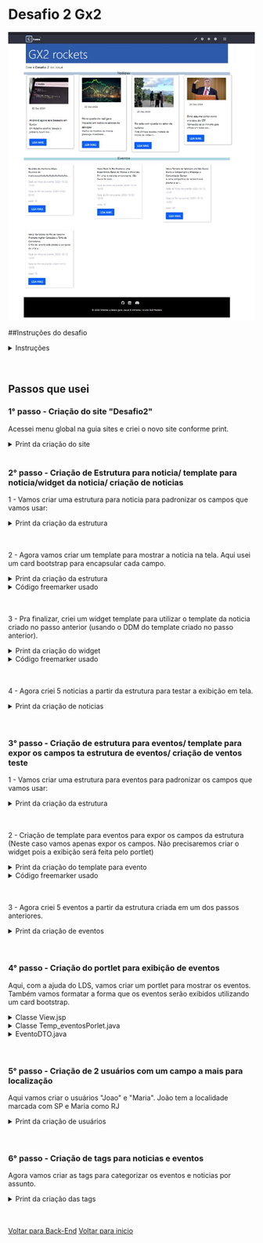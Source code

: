 # Desafio 2 Gx2

<img src="/Conteudo/3 - Trilha Back/Desafio%202/img/home.jpg" alt="" width="700">

##Instruções do desafio

<details>
<summary>Instruções</summary>
2º Desafio Pré-Rocket Talents | Trilha Liferay Back-End 2023

Instruções gerais:
    • O desafio será aberto ao final da Live do dia 11/12/23 e a entrega ficará disponível até o dia 22/12/23, às 23h59. Durante esse período, dúvidas pontuais podem ser tiradas via Discord.
    • O desafio consiste em 1 - realizar os exercícios, registrar no Github e enviar o link para avaliação; 2 - gravar um vídeo da tela do seu computador, com base nas orientações descritas no próximo tópico, salvar o vídeo no seu Drive Pessoal (acesso público) e subir o link no seguinte documento do Google Forms: https://forms.gle/eQrxCe11Lma3XFZi6
    • O vídeo deve abranger todos os tópicos requeridos.
    • O vídeo poderá ser gravado com o auxílio do Google Meet, Zoom ou outro gravador de tela de sua preferência.
    • O vídeo deve conter áudio (narração/explicação), conforme a orientação.
    • O vídeo precisa ser contínuo. Então, se você cortar o vídeo, precisa editar e juntar as partes antes de nos enviar.
    • Importante: O não envio do vídeo ou o envio após o prazo estabelecido (22/12/23, 23h59) acarretará em eliminação automática do programa, sem exceções. 

Instruções do Desafio: 
Envie o link do git contendo os tópicos solicitados e grave um vídeo explicativo para todos os tópicos mencionados abaixo e demonstrando o que foi feito, com duração máxima de 15 minutos. Certifique-se de demonstrar e explicar os conceitos de forma clara e concisa.

A avaliação será baseada na qualidade dos códigos, na clareza da explicação, na precisão das informações e na demonstração prática dos conceitos. Certifique-se de que o áudio e o vídeo estejam de boa qualidade.

Esta avaliação testará seu conhecimento prático do Liferay, qualidade de código e sua capacidade de comunicar eficazmente os conceitos aos outros. Boa sorte!

Tópicos para o Desafio: 
O objetivo desse desafio é compreender e consolidar todo o entendimento que foi passado durante esses 3 meses de conteúdo. 

Cenário:

Um cliente solicitou a criação de um mini portal de notícias e eventos, que deve conter pelo menos 4 páginas, sendo 1 página home e 3 páginas de detalhes e um layout minimamente customizado (sugerido pelo desenvolvedor).

Para a criação deste cenário, os requisitos são:

1- Home

A página home deve conter uma lista das notícias mais recentes, organizadas por cards (com thumb da notícia), e com o máximo de 4 notícias nessa listagem. O texto do card deve ser um breve resumo da notícia, de no máximo 50 caracteres.

Também deve conter uma lista de eventos mais recentes (com thumb do evento), sendo obrigatoriamente este componente um portlet, contendo também a lista de no máximo 4 itens. O texto do card deve ser um breve resumo da notícia, de no máximo 50 caracteres.

Ao clicar em uma notícia ou evento, ele deverá ser linkado com a página de detalhe deste conteúdo.

2- Detalhe da notícia

Nesta página de detalhe, a notícia deverá conter 1 imagem, o detalhe completo da notícia, a data de publicação do conteúdo e a listagem de tags para esta notícia.

3- Detalhe do evento

Nesta página de detalhe, o evento deverá conter a data de início e fim do evento, a listagem de tags deste evento, a descrição do evento e o local desse evento.

4- Usuários

Deverá existir 2 tipos de usuários: 1 usuário que pode ver os eventos da localidade Rio de Janeiro e outro usuário que pode ver somente os eventos da localidade São Paulo. 

Dica: Para este desafio deverá ser criado um campo customizado para o usuário com a sua localidade que será filtrada na exibição dos eventos.

</details>

<br>

<br>

## Passos que usei

### 1° passo - Criação do site "Desafio2" 

Acessei menu global na guia sites e criei o novo site conforme print.

<details>
<summary>Print da criação do site</summary>

<img src="/Conteudo/3 - Trilha Back/Desafio%202/img/01.jpg" alt="" width="700">

</details>

<br>

### 2° passo - Criação de Estrutura para noticia/ template para noticia/widget da noticia/ criação de noticias

1 - Vamos criar uma estrutura para noticia para padronizar os campos que vamos usar:

<details>
<summary>Print da criação da estrutura</summary>

<img src="/Conteudo/3 - Trilha Back/Desafio%202/img/02.jpg" alt="" width="700">

</details>

<br>

<br>

2 - Agora vamos criar um template para mostrar a noticia na tela. Aqui usei um card bootstrap para encapsular cada campo. 

<details>
<summary>Print da criação da estrutura</summary>

<img src="/Conteudo/3 - Trilha Back/Desafio%202/img/03.jpg" alt="" width="700">

</details>

<details>
<summary>Código freemarker usado</summary>

```freemarker

<div class="card hover" style="width: 18rem; padding-right: 15px; border: 1px solid #ccc; border-radius: 8px; margin-right: 15px; margin-left: 15px;">
    <div class="card-body">
        <!-- Imagem da noticia -->
        <#if (imagem_noticia.getData())?? && imagem_noticia.getData() != "" >
            <img class="card-img-top" 
                 alt="${imagem_noticia.getAttribute("alt")}" 
                 data-fileentryid="${imagem_noticia.getAttribute("fileEntryId")}" 
                 src="${imagem_noticia.getData()}" />
        </#if>

        <!-- Data da noticia -->
        <div class="card-body">
            <#assign data_noticia_Data = getterUtil.getString(data_noticia.getData())>

            <#if validator.isNotNull(data_noticia_Data)>
                <#assign data_noticia_DateObj = dateUtil.parseDate("yyyy-MM-dd", data_noticia_Data, locale)>
                ${dateUtil.getDate(data_noticia_DateObj, "dd MMM yyyy", locale)}
            </#if>
        </div>
    </div>

    <div class="card-body">
        <!-- Titulo da noticia -->
        <#if (titulo_noticia.getData())??>
            <h2 class="card-title" style="font-size: larger;">${titulo_noticia.getData()}</h2>
        </#if>

        <!-- Descricao da noticia (maximo 50 caracteres) -->
        <p class="card-text">
            <#if (descricao_noticia.getData())??>
                <#assign limitedDescription = descricao_noticia.getData()>
                <#if limitedDescription?length gt 50>
                    <#assign limitedDescription = limitedDescription?substring(0, 50) + "..." />
                </#if>
                ${limitedDescription}
            </#if>
        </p>
    </div>

    <!-- Inserir URL -->
    <#if (url_noticia.getData())??>
        <!-- Store the URL in a variable -->
        <#assign urlAmigavel = url_noticia.getData()>

        <div class="card-body">
            <!-- Crie um link com o URL -->
            <a href="${urlAmigavel}" class="btn btn-primary">LEIA MAIS</a>
        </div>
    </#if>
</div>


```

</details>

<br>

<br>

3 - Pra finalizar, criei um widget template para utilizar o template da noticia criado no passo anterior (usando o DDM do template criado no passo anterior).

<details>
<summary>Print da criação do widget</summary>

<img src="/Conteudo/3 - Trilha Back/Desafio%202/img/05.jpg" alt="" width="700">

</details>

<details>
<summary>Código freemarker usado</summary>

```freemarker

<#if entries?has_content>
    <div class="container-all d-flex">
        <#list entries as curEntry>
            <#assign article=curEntry.getAssetRenderer().getArticle() />
            <@liferay_journal["journal-article"]
                articleId=article.getArticleId()
                groupId=article.getGroupId()
                ddmTemplateKey="34976" />
        </#list>
    </div>
</#if>

```

</details>

<br>

<br>

4 - Agora criei 5 noticias a partir da estrutura para testar a exibição em tela.

<details>
<summary>Print da criação de noticias</summary>

<img src="/Conteudo/3 - Trilha Back/Desafio%202/img/04.jpg" alt="" width="700">

</details>

<br>

<br>

### 3° passo - Criação de estrutura para eventos/ template para expor os campos ta estrutura de eventos/ criação de ventos teste

1 - Vamos criar uma estrutura para eventos para padronizar os campos que vamos usar:

<details>
<summary>Print da criação da estrutura</summary>

<img src="/Conteudo/3 - Trilha Back/Desafio%202/img/07.jpg" alt="" width="700">

</details>

<br>

<br>

2 - Criação de template para eventos para expor os campos da estrutura (Neste caso vamos apenas expor os campos. Não precisaremos criar o widget pois a exibição será feita pelo portlet)

<details>
<summary>Print da criação do template para evento</summary>

<img src="/Conteudo/3 - Trilha Back/Desafio%202/img/08.jpg" alt="" width="700">

</details>

<details>
<summary>Código freemarker usado</summary>

```freemarker

<#if (titulo_evento.getData())??>
	${titulo_evento.getData()}
</#if>

<#if (imagem_evento.getData())?? && imagem_evento.getData() != "">
	<img alt="${imagem_evento.getAttribute("alt")}" data-fileentryid="${imagem_evento.getAttribute("fileEntryId")}" src="${imagem_evento.getData()}" />
</#if>

<#if (descricao_evento.getData())??>
	${descricao_evento.getData()}
</#if>

<#if (data_inicio_evento.getData())??>
	${data_inicio_evento.getData()}
</#if>

<#if (data_fim_evento.getData())??>
	${data_fim_evento.getData()}
</#if>

<#if (local_evento.getData())??>
	${local_evento.getData()}
</#if>

<#if (url_evento.getData())??>
	${url_evento.getData()}
</#if>

```

</details>

<br>

<br>

3 - Agora criei 5 eventos a partir da estrutura criada em um dos passos anteriores. 

<details>
<summary>Print da criação de eventos</summary>

<img src="/Conteudo/3 - Trilha Back/Desafio%202/img/13.jpg" alt="" width="700">

</details>

<br>

<br>

### 4° passo - Criação do portlet para exibição de eventos
Aqui, com a ajuda do LDS, vamos criar um portlet para mostrar os eventos. Também vamos formatar a forma que os eventos serão exibidos utilizando um card bootstrap.

<details>
<summary>Classe View.jsp</summary>

```java
<%@ include file="/init.jsp" %>

<%
	EventoDTO eventoDTO = (EventoDTO) request.getAttribute("eventoDTO");
%>

<%@ page import="java.util.List" %>
<%@ page import="br.com.portlet.EventoDTO" %>
<%@ page contentType="text/html;charset=UTF-8" language="java" %>

<html>
<head>
</head>

<body>
    <div class="container mt-4">
        <div class="row">
            <%
                List<EventoDTO> eventos = (List<EventoDTO>) request.getAttribute("eventos");
                if (eventos != null && !eventos.isEmpty()) {
                    for (EventoDTO evento : eventos) {
            %>
                        <div class="col-md-4 mb-4">
                            <div class="card" style="width: 18rem;">
                                
																											

                                <div class="card-body">
                                    <h5 class="card-title"><%= evento.getTitulo_evento() %></h5>
                                    <p class="card-text"><%= evento.getDescricao_evento() %></p>
                                    <p class="card-text"><small class="text-muted">Data do início do evento: <%= evento.getData_inicio_evento() %></small></p>
                                    <p class="card-text"><small class="text-muted">Data do fim do evento: <%= evento.getData_fim_evento() %></small></p>
                                    <p class="card-text"><small class="text-muted">Local: <%= evento.getLocal_evento() %></small></p>
                                    <% if (evento.getUrl_evento() != null && !evento.getUrl_evento().isEmpty()) { %>
                                        <a href="<%= evento.getUrl_evento() %>" class="btn btn-primary">LEIA MAIS</a>
                                    <% } %>
                                </div>
                            </div>
                        </div>
            <%
                    }
                } else {
            %>
                    <div class="col-12">
                        <p>Nenhum evento disponível.</p>
                    </div>
            <%
                }
            %>
        </div>
    </div>
</body>
</html>
```

</details>

<details>
<summary>Classe Temp_eventosPorlet.java</summary>

```java
package br.com.portlet;

//Imports
import com.liferay.portal.kernel.portlet.bridges.mvc.MVCPortlet;
import javax.portlet.Portlet;
import org.osgi.service.component.annotations.Component;
import com.liferay.journal.model.JournalArticle;
import com.liferay.journal.model.JournalFolder;
import com.liferay.journal.service.JournalArticleLocalServiceUtil;
import com.liferay.journal.service.JournalFolderLocalServiceUtil;
import com.liferay.journal.util.comparator.ArticleModifiedDateComparator;
import com.liferay.portal.kernel.exception.PortalException;
import com.liferay.portal.kernel.model.User;
import com.liferay.portal.kernel.service.UserLocalServiceUtil;
import com.liferay.portal.kernel.theme.ThemeDisplay;
import com.liferay.portal.kernel.util.OrderByComparator;
import com.liferay.portal.kernel.util.PortalUtil;
import com.liferay.portal.kernel.util.WebKeys;
import com.liferay.portal.kernel.xml.Document;
import com.liferay.portal.kernel.xml.DocumentException;
import com.liferay.portal.kernel.xml.Node;
import com.liferay.portal.kernel.xml.SAXReaderUtil;
import java.io.IOException;
import java.util.ArrayList;
import java.util.List;
import javax.portlet.PortletException;
import javax.portlet.RenderRequest;
import javax.portlet.RenderResponse;

import br.com.constants.Temp_eventosPortletKeys;
import br.com.portlet.EventoDTO;

/**
 * @author joshp
 */
@Component(
		immediate = true,
		property = {
			"com.liferay.portlet.display-category=category.sample",
			"com.liferay.portlet.header-portlet-css=/css/main.css",
			"com.liferay.portlet.instanceable=true",
			"javax.portlet.display-name=Temp_eventos",
			"javax.portlet.init-param.template-path=/",
			"javax.portlet.init-param.view-template=/view.jsp",
			"javax.portlet.name=" + Temp_eventosPortletKeys.TEMP_EVENTOS,
			"javax.portlet.resource-bundle=content.Language",
			"javax.portlet.security-role-ref=power-user,user"
		},
		service = Portlet.class
	)
	public class Temp_eventosPortlet extends MVCPortlet {
		@Override
		public void doView(RenderRequest renderRequest, RenderResponse renderResponse)
				throws IOException, PortletException {
			
			
			try {
				ThemeDisplay themeDisplay = (ThemeDisplay) renderRequest.getAttribute(WebKeys.THEME_DISPLAY);
				User user = UserLocalServiceUtil.getUser(themeDisplay.getUserId());
				
				long groupId = PortalUtil.getScopeGroupId(renderRequest);
				long folderId = getFolderIdByName(groupId, "Eventos");
				
				OrderByComparator<JournalArticle> orderByComparator = new ArticleModifiedDateComparator(false); 
				List<JournalArticle> articles = JournalArticleLocalServiceUtil.getArticles(groupId, folderId, 0, 4, orderByComparator);
		        List<EventoDTO> eventos = new ArrayList<>();
		        
		        for (JournalArticle article : articles) {
		            EventoDTO eventoDTO = new EventoDTO();
		        	         	            
		        
		            //Chamando atributos da estrutura
		            eventoDTO.setTitulo_evento(getStructureContentByName(article.getArticleId(), groupId, "titulo_evento"));
		            eventoDTO.setData_inicio_evento(getStructureContentByName(article.getArticleId(), groupId, "data_inicio_evento"));
		            eventoDTO.setData_fim_evento(getStructureContentByName(article.getArticleId(), groupId, "data_fim_evento"));
		            eventoDTO.setImagem_evento(getStructureContentByName(article.getArticleId(), groupId, "imagem_evento"));
		            eventoDTO.setDescricao_evento(getStructureContentByName(article.getArticleId(), groupId, "descricao_evento"));
		            eventoDTO.setUrl_evento(getStructureContentByName(article.getArticleId(), groupId, "url_evento"));
		            eventoDTO.setLocal_evento(getStructureContentByName(article.getArticleId(), groupId, "local_evento"));
		            
		          
		            // Regra para exibir 50 caracteres
		            String descricaoCompleta = getStructureContentByName(article.getArticleId(), groupId, "descricao_evento");
		            if (descricaoCompleta != null && descricaoCompleta.length() > 50) {
		                descricaoCompleta = descricaoCompleta.substring(0, 50) + "...";
		            }
		            eventoDTO.setDescricao_evento(descricaoCompleta);
		                                                                                                                        
		            eventos.add(eventoDTO);
		            
		            // Parar se já adicionou 4 eventos únicos
		            if (eventos.size() == 4) {
		                break; 
		            }
		                                        
		        }
		                
		        
		        //Regras para localidade do usuário
		        renderRequest.setAttribute("eventos", eventos);
		        renderRequest.setAttribute("user", user);

		    } catch (PortalException | DocumentException e) {
		        e.printStackTrace();
		    }
			
			super.doView(renderRequest, renderResponse);
		}

		private long getFolderIdByName(long groupId, String folderName) throws PortalException {
		    List<JournalFolder> folders = JournalFolderLocalServiceUtil.getFolders(groupId, 0);

		    for (JournalFolder folder : folders) {
		        if (folder.getName().equalsIgnoreCase(folderName)) {
		            return folder.getFolderId();
		        }
		    }

		    return 0; // Retorna 0 ou lança uma exceção se a pasta não for encontrada
		}	

		public static String getStructureContentByName(String articleId, long groupId, String name)
				throws PortalException, DocumentException {
			final JournalArticle article = JournalArticleLocalServiceUtil.getArticle(groupId, articleId);
			final Document document = SAXReaderUtil.read(article.getContent());
			final Node node = document
					.selectSingleNode("/root/dynamic-element[@field-reference='" + name + "']/dynamic-content");

			return node != null ? node.getText() : null;
		}	
	}
```

</details>

<details>
<summary>EventoDTO.java</summary>

```java
package br.com.portlet;

public class EventoDTO {

	//Atributos da minha estrutura
    private String titulo_evento;
	private String imagem_evento;
	private String descricao_evento;
	private String data_inicio_evento;
	private String data_fim_evento;
	private String url_evento;
	private String local_evento;
	
	//Getters e setters 
	public String getTitulo_evento() {
		return titulo_evento;
	}
	public void setTitulo_evento(String titulo_evento) {
		this.titulo_evento = titulo_evento;
	}
	public String getImagem_evento() {
		return imagem_evento;
	}
	public void setImagem_evento(String imagem_evento) {
		this.imagem_evento = imagem_evento;
	}
	public String getDescricao_evento() {
		return descricao_evento;
	}
	public void setDescricao_evento(String descricao_evento) {
		this.descricao_evento = descricao_evento;
	}
	public String getData_inicio_evento() {
		return data_inicio_evento;
	}
	public void setData_inicio_evento(String data_inicio_evento) {
		this.data_inicio_evento = data_inicio_evento;
	}
	public String getData_fim_evento() {
		return data_fim_evento;
	}
	public void setData_fim_evento(String data_fim_evento) {
		this.data_fim_evento = data_fim_evento;
	}
	public String getUrl_evento() {
		return url_evento;
	}
	public void setUrl_evento(String url_evento) {
		this.url_evento = url_evento;
	}
	public String getLocal_evento() {
		return local_evento;
	}
	public void setLocal_evento(String local_evento) {
		this.local_evento = local_evento;
	}
	
}
```

</details>

<br>

<br>

### 5° passo - Criação de 2 usuários com um campo a mais para localização

Aqui vamos criar o usuários "Joao" e "Maria". João tem a localidade marcada com SP e Maria como RJ

<details>
<summary>Print da criação de usuários</summary>

<img src="/Conteudo/3 - Trilha Back/Desafio%202/img/09.jpg" alt="" width="700">

<img src="/Conteudo/3 - Trilha Back/Desafio%202/img/10.jpg" alt="" width="700">

</details>

<br>

<br>

### 6° passo - Criação de tags para noticias e eventos
Agora vamos criar as tags para categorizar os eventos e noticias por assunto.

<details>
<summary>Print da criação das tags</summary>

<img src="/Conteudo/3 - Trilha Back/Desafio%202/img/14.jpg" alt="" width="700">

</details>

<br>

<br>

[Voltar para Back-End](/Conteudo/3%20-%20Trilha%20Back/3%20Back.md)
[Voltar para inicio](/README.md)